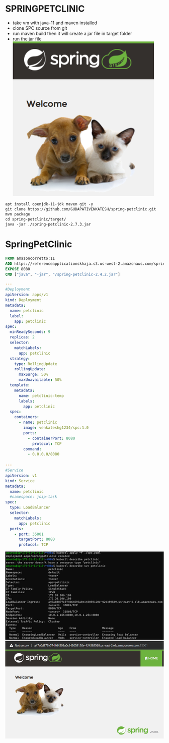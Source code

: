 # SPRINGPETCLINIC
* take vm with java-11 and maven installed
* clone SPC source from git 
* run maven build then it will create a jar file in target folder
* run the jar file
![PreView](download.png)
```#!/bin/bash
apt install openjdk-11-jdk maven git -y
git clone https://github.com/GUDAPATIVENKATESH/spring-petclinic.git
mvn package
cd spring-petclinic/target/
java -jar ./spring-petclinic-2.7.3.jar
```
# SpringPetClinic
```Dockerfile
FROM amazoncorretto:11
ADD https://referenceapplicationskhaja.s3.us-west-2.amazonaws.com/spring-petclinic-2.4.2.jar /spring-petclinic-2.4.2.jar
EXPOSE 8080
CMD ["java", "-jar", "/spring-petclinic-2.4.2.jar"]
```

```yaml
---
#Deployment
apiVersion: apps/v1
kind: Deployment
metadata:
  name: petclinic
  label:
    app: petclinic
spec: 
  minReadySeconds: 9
  replicas: 2
  selector: 
    matchLabels:
      app: petclinic
  strategy:
    type: RollingUpdate
    rollingUpdate: 
      maxSurge: 50%
      maxUnavailable: 50%
  template:
    metadata: 
      name: petclinic-temp
      labels: 
        app: petclinic
  spec:
    containers: 
      - name: petclinic
        image: venkateshg1234/spc:1.0
        ports: 
          - containerPort: 8080
            protocol: TCP
        command:
          - 0.0.0.0/8080

---
#Service
apiVersion: v1
kind: Service
metadata:
  name: petclinic
  #namespace: joip-task
spec:
  type: LoadBalancer
  selector:
    matchLabels:
      app: petclinic
  ports:
    - port: 35001
      targetPort: 8080
      protocol: TCP
```
![PreView](spc1.png)
![PreView](spc2.png)